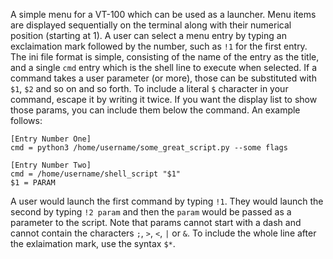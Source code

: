 A simple menu for a VT-100 which can be used as a launcher. Menu items are displayed sequentially on the terminal along with their numerical position (starting at 1). A user can select a menu entry by typing an exclaimation mark followed by the number, such as `!1` for the first entry. The ini file format is simple, consisting of the name of the entry as the title, and a single `cmd` entry which is the shell line to execute when selected. If a command takes a user parameter (or more), those can be substituted with `$1`, `$2` and so on and so forth. To include a literal `$` character in your command, escape it by writing it twice. If you want the display list to show those params, you can include them below the command. An example follows:

```
[Entry Number One]
cmd = python3 /home/username/some_great_script.py --some flags

[Entry Number Two]
cmd = /home/username/shell_script "$1"
$1 = PARAM
```

A user would launch the first command by typing `!1`<RETURN>. They would launch the second by typing `!2 param`<RETURN> and then the `param` would be passed as a parameter to the script. Note that params cannot start with a dash and cannot contain the characters `;`, `>`, `<`, `|` or `&`. To include the whole line after the exlaimation mark, use the syntax `$*`.

